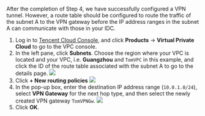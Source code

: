 After the completion of Step 4, we have successfully configured a VPN tunnel. However, a route table should be configured to route the traffic of the subnet A to the VPN gateway before the IP address ranges in the subnet A can communicate with those in your IDC.
1. Log in to [Tencent Cloud Console](https://console.cloud.tencent.com/), and click **Products** -> **Virtual Private Cloud** to go to the VPC console.
2. In the left pane, click **Subnets**. Choose the region where your VPC is located and your VPC, i.e. **Guangzhou** and `TomVPC` in this example, and click the ID of the route table associated with the subnet A to go to the details page.
 ![](https://main.qcloudimg.com/raw/cdd9d95137ac9cee7f0c381d43395d73.png)
3. Click **+ New routing policies**
 ![](https://main.qcloudimg.com/raw/6b649b540f6e982b5a332051b1df2582.png)
4. In the pop-up box, enter the destination IP address range (`10.0.1.0/24`), select **VPN Gateway** for the next hop type, and then select the newly created VPN gateway `TomVPNGw`.
 ![](https://main.qcloudimg.com/raw/e0d5d841e0fca5cd1c4cdeeeefd5e23a.png)
5. Click **OK**.
